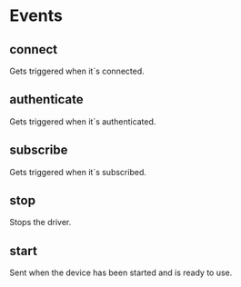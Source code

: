 # Events

## connect

Gets triggered when it´s connected.

## authenticate

Gets triggered when it´s authenticated.

## subscribe

Gets triggered when it´s subscribed.

## stop

Stops the driver.

## start

Sent when the device has been started and is ready to use.